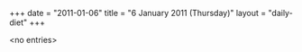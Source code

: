 +++
date = "2011-01-06"
title = "6 January 2011 (Thursday)"
layout = "daily-diet"
+++


\<no entries\>